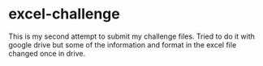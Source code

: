 # excel-challenge

This is my second attempt to submit my challenge files. Tried to do it with google drive but some of the information and format in the excel file changed once in drive. 
